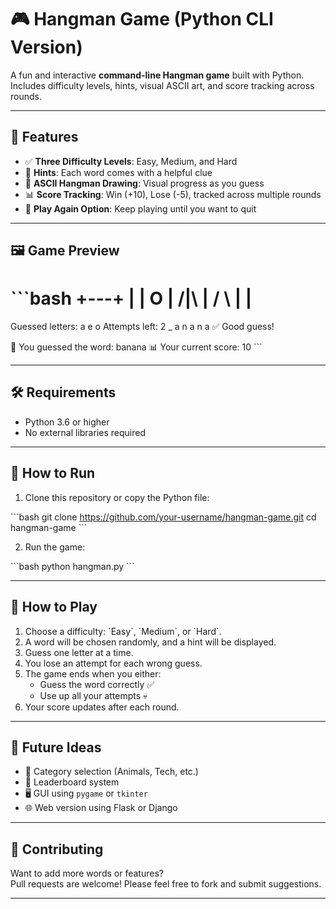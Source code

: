 # 🎮 Hangman Game (Python CLI Version)

A fun and interactive **command-line Hangman game** built with Python. Includes difficulty levels, hints, visual ASCII art, and score tracking across rounds.

---

## 🚀 Features

- ✅ **Three Difficulty Levels**: Easy, Medium, and Hard  
- 🧠 **Hints**: Each word comes with a helpful clue  
- 🎨 **ASCII Hangman Drawing**: Visual progress as you guess  
- 📊 **Score Tracking**: Win (+10), Lose (-5), tracked across multiple rounds  
- 🔁 **Play Again Option**: Keep playing until you want to quit  

---

## 🖼️ Game Preview

\`\`\`bash
+---+
|   |
O   |
/|\  |
/ \  |
     |
=========
Guessed letters: a e o
Attempts left: 2
_ a n a n a
✅ Good guess!

🎉 You guessed the word: banana
📊 Your current score: 10
\`\`\`

---

## 🛠️ Requirements

- Python 3.6 or higher  
- No external libraries required

---

## 📂 How to Run

1. Clone this repository or copy the Python file:

\`\`\`bash
git clone https://github.com/your-username/hangman-game.git
cd hangman-game
\`\`\`

2. Run the game:

\`\`\`bash
python hangman.py
\`\`\`

---

## 📌 How to Play

1. Choose a difficulty: \`Easy\`, \`Medium\`, or \`Hard\`.
2. A word will be chosen randomly, and a hint will be displayed.
3. Guess one letter at a time.
4. You lose an attempt for each wrong guess.
5. The game ends when you either:
   - Guess the word correctly ✅
   - Use up all your attempts 💀
6. Your score updates after each round.

---


## 📌 Future Ideas

- 🎯 Category selection (Animals, Tech, etc.)
- 💾 Leaderboard system
- 🖥️ GUI using `pygame` or `tkinter`
- 🌐 Web version using Flask or Django

---

## 🤝 Contributing

Want to add more words or features?  
Pull requests are welcome! Please feel free to fork and submit suggestions.

---
